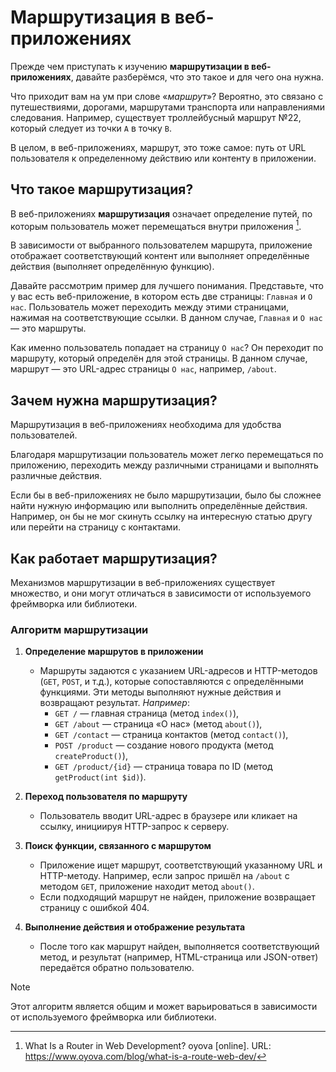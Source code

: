 # Маршрутизация в веб-приложениях

Прежде чем приступать к изучению **маршрутизации в веб-приложениях**, давайте разберёмся, что это такое и для чего она нужна.

Что приходит вам на ум при слове «_маршрут_»? Вероятно, это связано с путешествиями, дорогами, маршрутами транспорта или направлениями следования. Например, существует троллейбусный маршрут №22, который следует из точки `A` в точку `B`.

В целом, в веб-приложениях, маршрут, это тоже самое: путь от URL пользователя к определенному действию или контенту в приложении.

## Что такое маршрутизация?

В веб-приложениях **маршрутизация** означает определение путей, по которым пользователь может перемещаться внутри приложения [^1].

В зависимости от выбранного пользователем маршрута, приложение отображает соответствующий контент или выполняет определённые действия (выполняет определённую функцию).

Давайте рассмотрим пример для лучшего понимания. Представьте, что у вас есть веб-приложение, в котором есть две страницы: `Главная` и `О нас`. Пользователь может переходить между этими страницами, нажимая на соответствующие ссылки. В данном случае, `Главная` и `О нас` — это маршруты.

Как именно пользователь попадает на страницу `О нас`? Он переходит по маршруту, который определён для этой страницы. В данном случае, маршрут — это URL-адрес страницы `О нас`, например, `/about`.

## Зачем нужна маршрутизация?

Маршрутизация в веб-приложениях необходима для удобства пользователей.

Благодаря маршрутизации пользователь может легко перемещаться по приложению, переходить между различными страницами и выполнять различные действия.

Если бы в веб-приложениях не было маршрутизации, было бы сложнее найти нужную информацию или выполнить определённые действия. Например, он бы не мог скинуть ссылку на интересную статью другу или перейти на страницу с контактами.

## Как работает маршрутизация?

Механизмов маршрутизации в веб-приложениях существует множество, и они могут отличаться в зависимости от используемого фреймворка или библиотеки.

### Алгоритм маршрутизации

1. **Определение маршрутов в приложении**

   - Маршруты задаются с указанием URL-адресов и HTTP-методов (`GET`, `POST`, и т.д.), которые сопоставляются с определёнными функциями. Эти методы выполняют нужные действия и возвращают результат. _Например_:
     - `GET /` — главная страница (метод `index()`),
     - `GET /about` — страница «О нас» (метод `about()`),
     - `GET /contact` — страница контактов (метод `contact()`),
     - `POST /product` — создание нового продукта (метод `createProduct()`),
     - `GET /product/{id}` — страница товара по ID (метод `getProduct(int $id)`).

2. **Переход пользователя по маршруту**

   - Пользователь вводит URL-адрес в браузере или кликает на ссылку, инициируя HTTP-запрос к серверу.

3. **Поиск функции, связанного с маршрутом**

   - Приложение ищет маршрут, соответствующий указанному URL и HTTP-методу. Например, если запрос пришёл на `/about` с методом `GET`, приложение находит метод `about()`.
   - Если подходящий маршрут не найден, приложение возвращает страницу с ошибкой 404.

4. **Выполнение действия и отображение результата**
   - После того как маршрут найден, выполняется соответствующий метод, и результат (например, HTML-страница или JSON-ответ) передаётся обратно пользователю.

> [!NOTE]
> Этот алгоритм является общим и может варьироваться в зависимости от используемого фреймворка или библиотеки.


[^1]: What Is a Router in Web Development? oyova [online]. URL: https://www.oyova.com/blog/what-is-a-route-web-dev/